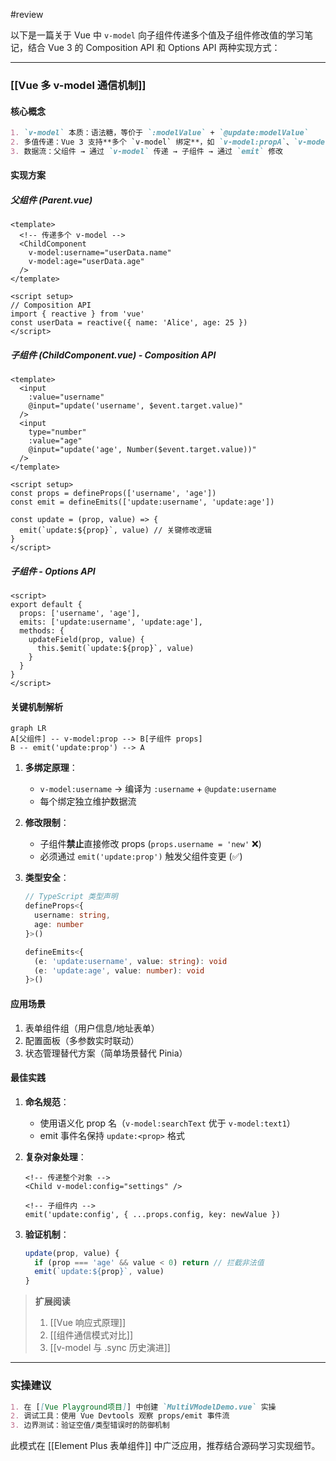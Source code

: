 #review 

以下是一篇关于 Vue 中 `v-model` 向子组件传递多个值及子组件修改值的学习笔记，结合 Vue 3 的 Composition API 和 Options API 两种实现方式：

---
### [[Vue 多 v-model 通信机制]]
#### **核心概念**
```markdown
1. `v-model` 本质：语法糖，等价于 `:modelValue` + `@update:modelValue`
2. 多值传递：Vue 3 支持**多个 `v-model` 绑定**，如 `v-model:propA`、`v-model:propB`
3. 数据流：父组件 → 通过 `v-model` 传递 → 子组件 → 通过 `emit` 修改
```

#### **实现方案**
##### 父组件 (Parent.vue)
```vue
<template>
  <!-- 传递多个 v-model -->
  <ChildComponent 
    v-model:username="userData.name"
    v-model:age="userData.age"
  />
</template>

<script setup>
// Composition API
import { reactive } from 'vue'
const userData = reactive({ name: 'Alice', age: 25 })
</script>
```

##### 子组件 (ChildComponent.vue) - Composition API
```vue
<template>
  <input 
    :value="username" 
    @input="update('username', $event.target.value)"
  />
  <input 
    type="number" 
    :value="age" 
    @input="update('age', Number($event.target.value))"
  />
</template>

<script setup>
const props = defineProps(['username', 'age'])
const emit = defineEmits(['update:username', 'update:age'])

const update = (prop, value) => {
  emit(`update:${prop}`, value) // 关键修改逻辑
}
</script>
```

##### 子组件 - Options API
```vue
<script>
export default {
  props: ['username', 'age'],
  emits: ['update:username', 'update:age'],
  methods: {
    updateField(prop, value) {
      this.$emit(`update:${prop}`, value)
    }
  }
}
</script>
```

#### **关键机制解析**
```mermaid
graph LR
A[父组件] -- v-model:prop --> B[子组件 props]
B -- emit('update:prop') --> A
```

1. **多绑定原理**：
   - `v-model:username` → 编译为 `:username` + `@update:username`
   - 每个绑定独立维护数据流

2. **修改限制**：
   - 子组件**禁止**直接修改 props (`props.username = 'new'` ❌)
   - 必须通过 `emit('update:prop')` 触发父组件变更 (✅)

3. **类型安全**：
   ```ts
   // TypeScript 类型声明
   defineProps<{ 
     username: string, 
     age: number 
   }>()
   
   defineEmits<{
     (e: 'update:username', value: string): void
     (e: 'update:age', value: number): void
   }>()
   ```

#### **应用场景**
1. 表单组件组（用户信息/地址表单）
2. 配置面板（多参数实时联动）
3. 状态管理替代方案（简单场景替代 Pinia）

#### **最佳实践**
1. **命名规范**：
   - 使用语义化 prop 名（`v-model:searchText` 优于 `v-model:text1`）
   - emit 事件名保持 `update:<prop>` 格式

2. **复杂对象处理**：
   ```vue
   <!-- 传递整个对象 -->
   <Child v-model:config="settings" />
   
   <!-- 子组件内 -->
   emit('update:config', { ...props.config, key: newValue })
   ```

3. **验证机制**：
   ```js
   update(prop, value) {
     if (prop === 'age' && value < 0) return // 拦截非法值
     emit(`update:${prop}`, value)
   }
   ```

> **扩展阅读**  
> 1. [[Vue 响应式原理]]  
> 2. [[组件通信模式对比]]  
> 3. [[v-model 与 .sync 历史演进]]

---
### 实操建议
```markdown
1. 在 [[Vue Playground项目]] 中创建 `MultiVModelDemo.vue` 实操
2. 调试工具：使用 Vue Devtools 观察 props/emit 事件流
3. 边界测试：验证空值/类型错误时的防御机制
```

此模式在 [[Element Plus 表单组件]] 中广泛应用，推荐结合源码学习实现细节。